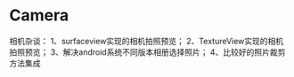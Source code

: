 # Camera
相机杂谈：
1、surfaceview实现的相机拍照预览；
2、TextureView实现的相机拍照预览；
3、解决android系统不同版本相册选择照片；
4、比较好的照片裁剪方法集成
